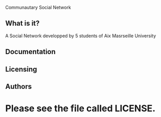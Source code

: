 Communautary Social Network

  What is it?
  -----------
A Social Network developped by 5 students of Aix Masrseille University


  Documentation
  -------------


  Licensing
  ---------
  
  
  Authors
  --------

  Please see the file called LICENSE.
=======
